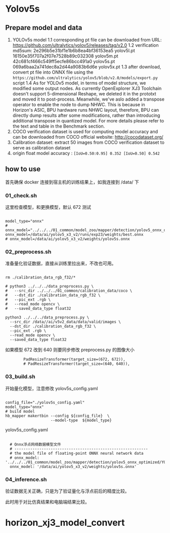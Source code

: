 # Yolov5s

## Prepare model and data
1. YOLOv5s model
  1.1 corresponding pt file can be downloaded from URL: https://github.com/ultralytics/yolov5/releases/tag/v2.0
  1.2 verification md5sum: 
  2e296b5e31bf1e1b6b8ea4bf36153ea5  yolov5l.pt
  16150e35f707a2f07e7528b89c032308  yolov5m.pt
  42c681cf466c549ff5ecfe86bcc491a0  yolov5s.pt
  069a6baa2a741dec8a2d44a9083b6d6e  yolov5x.pt
  1.3 after download, convert pt file into ONNX file using the `https://github.com/ultralytics/yolov5/blob/v2.0/models/export.py` script
  1.4 As for YOLOv5 model, in terms of model structure, we modified some output nodes. As currently OpenExplorer XJ3 Toolchain doesn't support 5-dimensional Reshape, we deleted it in the prototxt and moved it to post-process. Meanwhile, we've aslo added a transpose operator to enable the node to dump NHWC. This is because in Horizon's ASIC, BPU hardware runs NHWC layout, therefore, BPU can directly dump results after some modifications, rather than introducing additional transpose in quantized model. For more details please refer to the text and table in the Benchmark section.
2. COCO verification dataset is used for computing model accuracy and can be downloaded from COCO official website: http://cocodataset.org/
3. Calibration dataset: extract 50 images from COCO verification dataset to serve as calibration dataset
4. origin float model accuracy : `[IoU=0.50:0.95] 0.352 [IoU=0.50] 0.542`

## how to use

首先确保 docker 连接到宿主机的训练结果上，如我连接到 /data/ 下

### 01_check.sh

这里检查模型，和更换模型，默认 672 测试

```

model_type="onnx"
# onnx_model="../../../01_common/model_zoo/mapper/detection/yolov5_onnx_optimized/YOLOv5s.onnx"
onnx_model=/data/ai/yolov5_x3_v2/runs/exp23/weights/best.onnx
# onnx_model=/data/ai/yolov5_x3_v2/weights/yolov5s.onnx

```

### 02_preprocess.sh

准备量化验证数据，直接从训练里拉出来，不改也可用。

```

rm ./calibration_data_rgb_f32/*

# python3 ../../../data_preprocess.py \
#   --src_dir ../../../01_common/calibration_data/coco \
#   --dst_dir ./calibration_data_rgb_f32 \
#   --pic_ext .rgb \
#   --read_mode opencv \
#   --saved_data_type float32

python3 ../../../data_preprocess.py \
  --src_dir /data//ai/v5v2_data/data/valid/images \
  --dst_dir ./calibration_data_rgb_f32 \
  --pic_ext .rgb \
  --read_mode opencv \
  --saved_data_type float32

```

如果模型 672 改到 640 则要同步修改 preprocess.py 的图像大小

```
        PadResizeTransformer(target_size=(672, 672)),
        # PadResizeTransformer(target_size=(640, 640)),
```

### 03_build.sh

开始量化模型，注意修改 yolov5s_config.yaml 

```

config_file="./yolov5s_config.yaml"
model_type="onnx"
# build model
hb_mapper makertbin --config ${config_file}  \
                    --model-type  ${model_type}

```

yolov5s_config.yaml 

```

  # Onnx浮点网络数据模型文件
  # -----------------------------------------------------------
  # the model file of floating-point ONNX neural network data
  # onnx_model: '../../../01_common/model_zoo/mapper/detection/yolov5_onnx_optimized/YOLOv5s.onnx'
  onnx_model: '/data/ai/yolov5_x3_v2/weights/yolov5s.onnx'

```

### 04_inference.sh

验证数据无关正确，只是为了验证量化与浮点前后的精度比较。

此时用于对比仿真结果和电脑端结果比较。

# horizon_xj3_model_convert
